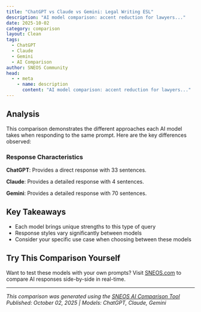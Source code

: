 ```yaml
---
title: "ChatGPT vs Claude vs Gemini: Legal Writing ESL"
description: "AI model comparison: accent reduction for lawyers..."
date: 2025-10-02
category: comparison
layout: Clean
tags:
  - ChatGPT
  - Claude
  - Gemini
  - AI Comparison
author: SNEOS Community
head:
  - - meta
    - name: description
      content: "AI model comparison: accent reduction for lawyers..."
---
```


<ChatComparison
  title="ChatGPT vs Claude vs Gemini: Legal Writing ESL"
  prompt="accent reduction for lawyers"
  :responses='{
    "ChatGPT": "Accent reduction for lawyers focuses on improving clarity, pronunciation, and communication skills to ensure they are easily understood in the courtroom and by clients. Here are some tips and strategies specifically for lawyers:\n\n### Why Accent Reduction is Important for Lawyers\n- **Clarity in communication:** Ensures that judges, jurors, and clients understand legal arguments.\n- **Professionalism:** A clear voice conveys confidence and credibility.\n- **Persuasion:** Effective speech enhances the ability to persuade and influence.\n\n### Key Strategies for Accent Reduction for Lawyers\n\n1. **Work with a Speech Coach or Accent Reduction Specialist**\n   - Find a coach familiar with the legal profession to tailor practice.\n   - Focus on pronunciation of legal terminology and common phrases.\n\n2. **Practice Clear Enunciation**\n   - Speak slowly and deliberately.\n   - Focus on ending consonants and vowel sounds.\n   - Use tongue twisters to improve articulation.\n\n3. **Record and Listen to Your Speech**\n   - Record practice speeches or reading legal documents aloud.\n   - Compare your speech to native speakers and note differences.\n\n4. **Learn Phonetics for Difficult Sounds**\n   - Identify sounds that are challenging in your accent.\n   - Practice these sounds in various words and sentences.\n\n5. **Use Stress and Intonation Effectively**\n   - Emphasize key words in sentences.\n   - Practice rising and falling intonation to sound more natural.\n\n6. **Simulate Courtroom Situations**\n   - Practice delivering opening statements, cross-examinations, and closing arguments.\n   - Get feedback from peers or coaches.\n\n7. **Focus on Common Legal Vocabulary**\n   - Master pronunciation of legal terms frequently used.\n   - Use flashcards or apps with audio examples.\n\n8. **Engage in Regular Conversation Practice**\n   - Speak with native English speakers.\n   - Join speaking clubs or professional groups.\n\n### Recommended Resources\n- **Apps:** ELSA Speak, Speechling\n- **Books:** \u201CAmerican Accent Training\u201D by Ann Cook\n- **Online Courses:** Udemy, Coursera accent reduction courses\n- **YouTube Channels:** Rachel\u2019s English, Accent\u2019s Way\n\n### Additional Tips\n- Be patient and consistent \u2013 accent reduction takes time.\n- Maintain your unique identity while enhancing clarity.\n- Focus on communication effectiveness rather than completely eliminating your accent.\n\nIf you want, I can also help create a personalized practice plan or provide specific exercises tailored to legal professionals.",
    "Claude": "# Accent Reduction for Lawyers: A Professional Guide\n\n## Why Lawyers Consider Accent Modification\n\n**Professional Reasons:**\n- Enhanced client communication and rapport\n- Improved courtroom presentation effectiveness\n- Increased confidence in public speaking\n- Better networking opportunities\n- Career advancement in certain markets\n\n## Key Areas of Focus\n\n### 1. **Articulation \u0026 Pronunciation**\n- Clear consonant sounds (especially final sounds)\n- Precise vowel differentiation\n- Proper word stress patterns\n- Reduction of sound substitutions\n\n### 2. **Legal Terminology Mastery**\n- Correct pronunciation of Latin legal terms\n- Proper stress on complex legal vocabulary\n- Clear delivery of case citations\n\n### 3. **Professional Speaking Patterns**\n- Appropriate pacing and rhythm\n- Strategic use of pauses\n- Intonation patterns that convey authority\n- Voice projection and resonance\n\n## Practical Strategies\n\n### **Daily Practice Techniques:**\n- Record yourself reading legal documents\n- Practice with tongue twisters focused on problem sounds\n- Use pronunciation apps with legal vocabulary\n- Mirror work for mouth positioning\n\n### **Professional Settings:**\n- Join Toastmasters or similar speaking organizations\n- Practice with colleagues for feedback\n- Record mock presentations or arguments\n\n## Working with Professionals\n\nConsider working with:\n- **Speech-language pathologists** specializing in accent modification\n- **Voice coaches** with legal/business experience\n- **Communication consultants** for executives\n\n## Important Considerations\n\n- Accent modification takes time (typically 6-12 months for noticeable change)\n- Focus on clarity and confidence rather than eliminating all accent traces\n- Your accent can be part of your professional identity\n- Cultural authenticity remains valuable\n\nWould you like me to elaborate on any specific aspect or discuss resources for particular accent patterns?",
    "Gemini": "Accent reduction for lawyers is a specialized skill that focuses on improving clarity, confidence, and professional communication within the legal field. Here\u0027s a breakdown of how it works and what to consider:\n\n**Why Accent Reduction for Lawyers Matters:**\n\n*   **Clarity of Communication:** Lawyers need to be understood clearly by clients, judges, juries, and colleagues. A strong accent can sometimes create barriers to understanding, even if the lawyer is fluent in English.\n*   **Credibility and Persuasion:** Perceptions can be powerful. While accents themselves are not inherently negative, listeners may make unconscious judgments about a speaker\u0027s competence or expertise based on their accent.  A lawyer\u0027s ability to persuade and build trust relies heavily on clear and confident delivery.\n*   **Confidence:** Feeling self-conscious about an accent can affect a lawyer\u0027s confidence in speaking, particularly in high-pressure situations like court appearances or negotiations.\n*   **Professionalism:** In many legal environments, especially those dealing with international clients or diverse audiences, a standardized, easily understood accent can be perceived as more professional.\n\n**What Accent Reduction Involves:**\n\nAccent reduction (sometimes called accent modification or accent training) is a process of learning to pronounce English with greater clarity and conforming to a more widely understood accent (often General American English, although other standards may be relevant).  It *doesn\u0027t* aim to eliminate an accent entirely, but rather to increase intelligibility and reduce features that cause communication problems.\n\nHere\u0027s a breakdown of key areas:\n\n1.  **Assessment:**\n    *   **Initial Evaluation:** A qualified speech-language pathologist or accent coach conducts a thorough assessment of the lawyer\u0027s current speech patterns. This involves recording and analyzing their speech to identify specific areas for improvement.  The assessment identifies:\n        *   **Pronunciation of individual sounds (phonemes):**  Are certain vowels or consonants consistently mispronounced or altered?\n        *   **Stress patterns:**  Are words stressed incorrectly, affecting rhythm and intonation?\n        *   **Intonation and rhythm:**  Does the speaker\u0027s intonation sound unnatural or difficult to follow for native English speakers?\n        *   **Articulation:**  How clear and precise is the lawyer\u0027s enunciation?\n        *   **Resonance:** How is the voice projected?\n        *   **Grammar and Vocabulary:**  While not directly related to accent, any grammatical errors or vocabulary limitations are also noted as they can affect overall communication.\n    *   **Needs Analysis:**  The coach discusses the lawyer\u0027s specific goals, communication challenges, and professional context to tailor the training program.\n\n2.  **Targeted Training:**\n    *   **Phonetics and Phonology:**  Understanding the sounds of English (phonetics) and how they are organized (phonology) is crucial. This involves learning to:\n        *   Produce target English sounds accurately, often using visual aids, tactile cues, and repetition.\n        *   Discriminate between similar-sounding phonemes.\n    *   **Pronunciation Drills:**  Targeted exercises focus on correcting specific pronunciation errors. This might involve:\n        *   Minimal pair drills (e.g., \u0022ship\u0022 vs. \u0022sheep\u0022) to distinguish between sounds.\n        *   Repetition of words, phrases, and sentences, gradually increasing in complexity.\n        *   Use of mirrors and recordings to provide visual and auditory feedback.\n    *   **Stress, Rhythm, and Intonation:**\n        *   Learning to stress words correctly within sentences to create a natural flow.\n        *   Developing appropriate intonation patterns to convey meaning and emotion.\n        *   Practicing speaking with a clear and consistent rhythm.\n    *   **Articulation Exercises:**\n        *   Improving the clarity and precision of speech through exercises that strengthen the muscles of the mouth, tongue, and jaw.\n    *   **Voice Projection and Resonance:**  Learning to project the voice effectively and use resonance to create a clear and confident sound.\n\n3.  **Practice and Application:**\n    *   **Role-Playing:**  Simulating real-world legal scenarios (e.g., courtroom arguments, client meetings, negotiations) to practice using the new skills in context.\n    *   **Recordings and Feedback:**  Regularly recording the lawyer\u0027s speech and providing constructive feedback on their progress.\n    *   **Self-Monitoring:**  Developing the ability to identify and correct pronunciation errors independently.\n    *   **Gradual Integration:**  Encouraging the lawyer to gradually incorporate the new pronunciation patterns into their daily speech.\n\n**Finding a Qualified Accent Coach or Speech-Language Pathologist:**\n\n*   **Credentials:** Look for a professional with a degree in Speech-Language Pathology (SLP) or a certification in accent modification. SLPs have extensive training in phonetics, articulation, and communication disorders. Some accent coaches may have backgrounds in linguistics, theater, or communication, but it\u0027s crucial to assess their expertise and experience.\n*   **Experience:** Choose someone with experience working with legal professionals or other clients who need to improve their communication skills in professional settings.\n*   **Specialization:** Some coaches specialize in specific accents or target languages.\n*   **Approach:**  Find a coach who uses evidence-based techniques and provides individualized instruction.\n*   **References and Reviews:** Check online reviews and ask for references from previous clients.\n*   **Consultation:** Schedule a consultation to discuss your goals, assess your needs, and see if the coach is a good fit for you.\n\n**Important Considerations:**\n\n*   **Commitment:** Accent reduction requires consistent effort and dedication. It\u0027s not a quick fix, and it takes time and practice to see results.\n*   **Realistic Expectations:**  The goal is not to eliminate your accent entirely, but to improve clarity and intelligibility.  Your native language and cultural background are valuable parts of your identity.\n*   **Individualized Approach:**  A good accent coach will tailor the training program to your specific needs and goals.\n*   **Cost:** Accent reduction training can be expensive, so it\u0027s important to factor in the cost when making your decision.\n*   **Ethical Considerations:** Be wary of any coach who promises unrealistic results or claims to \u0022erase\u0022 your accent completely. Accent modification should be about improving communication, not erasing your identity.\n\n**Where to Find Resources:**\n\n*   **American Speech-Language-Hearing Association (ASHA):**  [https://www.asha.org/](https://www.asha.org/) - Look for certified speech-language pathologists in your area.\n*   **Online Directories:** Search online for \u0022accent reduction specialists\u0022 or \u0022accent modification coaches.\u0022  Read reviews carefully.\n*   **Universities and Colleges:** Some universities with speech-language pathology programs may offer accent reduction services.\n*   **Professional Networking:**  Ask colleagues or mentors for recommendations.\n\n**In summary, accent reduction for lawyers is a valuable investment that can improve communication skills, boost confidence, and enhance professional success.  By working with a qualified professional and committing to consistent practice, lawyers can overcome communication barriers and achieve their full potential.**\n"
  }'
  published-date="00:42"
/>

## Analysis

This comparison demonstrates the different approaches each AI model takes when responding to the same prompt. Here are the key differences observed:

### Response Characteristics

**ChatGPT**: Provides a direct response with 33 sentences. 

**Claude**: Provides a detailed response with 4 sentences. 

**Gemini**: Provides a detailed response with 70 sentences. 

## Key Takeaways

- Each model brings unique strengths to this type of query
- Response styles vary significantly between models
- Consider your specific use case when choosing between these models

## Try This Comparison Yourself

Want to test these models with your own prompts? Visit [SNEOS.com](https://sneos.com) to compare AI responses side-by-side in real-time.

---

*This comparison was generated using the [SNEOS AI Comparison Tool](https://sneos.com)*
*Published: October 02, 2025 | Models: ChatGPT, Claude, Gemini*
